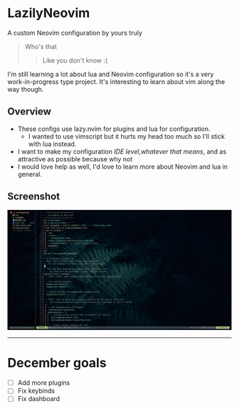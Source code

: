 LazilyNeovim
=======

A custom Neovim configuration by yours truly
> Who's that
>> Like you don't know :(

I'm still learning a lot about lua and Neovim configuration so it's a very work-in-progress type project. It's interesting to learn about vim along the way though.

## Overview

- These configs use lazy.nvim for plugins and lua for configuration.
    - I wanted to use vimscript but it hurts my head too much so I'll stick with lua instead.
- I want to make my configuration *IDE level*,_whatever that means_, and as attractive as possible because why not
- I would love help as well, I'd love to learn more about Neovim and lua in general.

## Screenshot
![Prev](https://github.com/Daru-san/LazilyNeovim/blob/main/previews/prev.png "Look! it's neovim!")

---
# December goals
- [ ] Add more plugins
- [ ] Fix keybinds
- [ ] Fix dashboard
